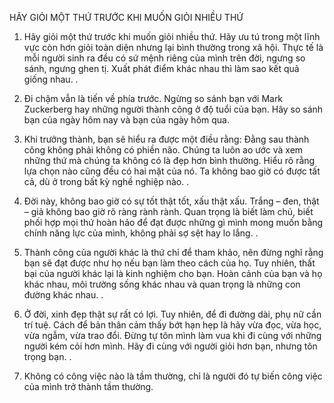 HÃY GIỎI MỘT THỨ TRƯỚC KHI MUỐN GIỎI NHIỀU THỨ

1. Hãy giỏi một thứ trước khi muốn giỏi nhiều thứ. Hãy ưu tú trong một lĩnh vực còn hơn giỏi toàn diện nhưng lại bình thường trong xã hội. Thực tế là mỗi người sinh ra đều có sứ mệnh riêng của mình trên đời, ngưng so sánh, ngưng ghen tị. Xuất phát điểm khác nhau thì làm sao kết quả giống nhau. .

2. Đi chậm vẫn là tiến về phía trước. Ngừng so sánh bạn với Mark Zuckerberg hay những người thành công ở độ tuổi của bạn. Hãy so sánh bạn của ngày hôm nay và bạn của ngày hôm qua.

3. Khi trưởng thành, bạn sẽ hiểu ra được một điều rằng: Đằng sau thành công không phải không có phiền não. Chúng ta luôn ao ước và xem những thứ mà chúng ta không có là đẹp hơn bình thường. Hiểu rõ rằng lựa chọn nào cũng đều có hai mặt của nó. Ta không bao giờ có được tất cả, dù ở trong bất kỳ nghề nghiệp nào. .

4. Đời này, không bao giờ có sự tốt thật tốt, xấu thật xấu. Trắng – đen, thật – giả không bao giờ rõ ràng rành rành. Quan trọng là biết làm chủ, biết phối hợp mọi thứ hoàn hảo để đạt được những gì mình mong muốn bằng chính năng lực của mình, không phải sợ sệt hay lo lắng. .

5. Thành công của người khác là thứ chỉ để tham khảo, nên đừng nghĩ rằng bạn sẽ đạt được như họ nếu bạn làm theo cách của họ. Tuy nhiên, thất bại của người khác lại là kinh nghiệm cho bạn. Hoàn cảnh của bạn và họ khác nhau, môi trường sống khác nhau và quan trọng là những con đường khác nhau. .

6. Ở đời, xinh đẹp thật sự rất có lợi. Tuy nhiên, để đi đường dài, phụ nữ cần trí tuệ. Cách để bản thân cảm thấy bớt hạn hẹp là hãy vừa đọc, vừa học, vừa ngẫm, vừa trao đổi. Đừng tự tôn mình làm vua khi đi cùng với những người kém cỏi hơn mình. Hãy đi cùng với người giỏi hơn bạn, nhưng tôn trọng bạn. .

7. Không có công việc nào là tầm thường, chỉ là người đó tự biến công việc của mình trở thành tầm thường.